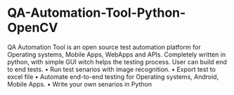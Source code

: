 # QA-Automation-Tool-Python-OpenCV

QA Automation Tool is an open source test automation platform for Operating systems, Mobile Apps, WebApps and APIs.
Completely written in python, with simple GUI witch helps the testing process.
User can build end to end tests.
  •	Run test senarios with image recognition.
  •	Export test to excel file
  •	Automate end-to-end testing for Operating systems, Android, Mobile Apps.
  •	Write your own senarios in Python
  

  
